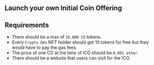 
## Launch your own Initial Coin Offering

## Requirements

-   There should be a max of  `10,000 CD`  tokens.
-   Every  `Crypto Dev`  NFT holder should get 10 tokens for free but they would have to pay the gas fees.
-   The price of one CD at the time of ICO should be  `0.001 ether`.
-   There should be a website that users can visit for the ICO.

